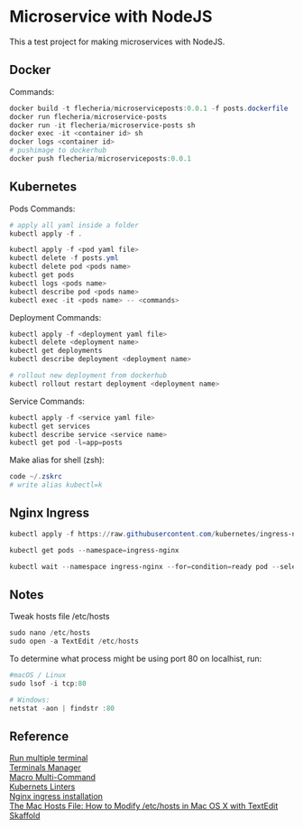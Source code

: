 # Microservice with NodeJS

This a test project for making microservices with NodeJS.

## Docker

Commands:

```powershell
docker build -t flecheria/microserviceposts:0.0.1 -f posts.dockerfile ./
docker run flecheria/microservice-posts
docker run -it flecheria/microservice-posts sh
docker exec -it <container id> sh
docker logs <container id>
# pushimage to dockerhub
docker push flecheria/microserviceposts:0.0.1
```

## Kubernetes

Pods Commands:

```powershell
# apply all yaml inside a folder
kubectl apply -f .

kubectl apply -f <pod yaml file>
kubectl delete -f posts.yml
kubectl delete pod <pods name>
kubectl get pods
kubectl logs <pods name>
kubectl describe pod <pods name>
kubectl exec -it <pods name> -- <commands>
```

Deployment Commands:

```powershell
kubectl apply -f <deployment yaml file>
kubectl delete <deployment name>
kubectl get deployments
kubectl describe deployment <deployment name>

# rollout new deployment from dockerhub
kubectl rollout restart deployment <deployment name>
```

Service Commands:

```powershell
kubectl apply -f <service yaml file>
kubectl get services
kubectl describe service <service name>
kubectl get pod -l=app=posts
```

Make alias for shell (zsh):

```powershell
code ~/.zskrc
# write alias kubectl=k
```

## Nginx Ingress

```powershell
kubectl apply -f https://raw.githubusercontent.com/kubernetes/ingress-nginx/controller-v1.1.0/deploy/static/provider/cloud/deploy.yaml

kubectl get pods --namespace=ingress-nginx

kubectl wait --namespace ingress-nginx --for=condition=ready pod --selector=app.kubernetes.io/component=controller --timeout=120s
```

## Notes

Tweak hosts file /etc/hosts

```powershell
sudo nano /etc/hosts
sudo open -a TextEdit /etc/hosts
```

To determine what process might be using port 80 on localhist, run:

```powershell
#macOS / Linux
sudo lsof -i tcp:80

# Windows:
netstat -aon | findstr :80
```

## Reference

[Run multiple terminal](https://stackoverflow.com/questions/60621321/create-multiple-terminals-and-run-commands-in-vscode)  
[Terminals Manager](https://marketplace.visualstudio.com/items?itemName=fabiospampinato.vscode-terminals)  
[Macro Multi-Command](https://marketplace.visualstudio.com/items?itemName=ryuta46.multi-command)  
[Kubernets Linters](https://stackoverflow.com/questions/64080471/kubernetes-one-or-more-containers-do-not-have-resource-limits-warning-in-vs-c)  
[Nginx ingress installation](https://kubernetes.github.io/ingress-nginx/deploy/#quick-start)  
[The Mac Hosts File: How to Modify /etc/hosts in Mac OS X with TextEdit](https://osxdaily.com/2016/02/29/modify-hosts-mac-os-x-textedit/)
[Skaffold](https://skaffold.dev/)  
